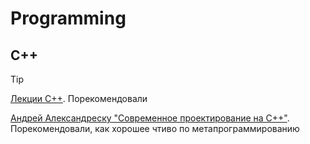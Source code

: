 # Programming

## C++
> [!TIP]
> [Лекции C++](https://www.youtube.com/playlist?list=PLmGioT8z4uobADCfbspDyzZtshzFFCRyj). Порекомендовали
> 
> [Андрей Александреску "Современное проектирование на С++"](...). Порекомендовали, как хорошее чтиво по метапрограммированию
